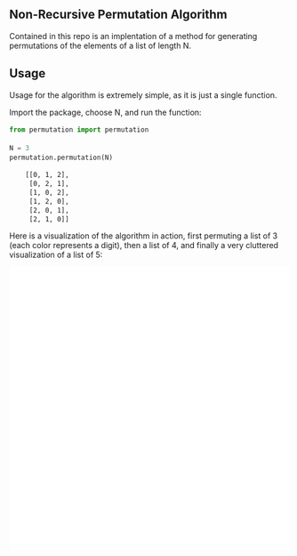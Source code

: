 
## Non-Recursive Permutation Algorithm

Contained in this repo is an implentation of a method for generating permutations of 
the elements of a list of length N. 

## Usage

Usage for the algorithm is extremely simple, as it is just a single function. 

Import the package, choose N, and run the function:

```python
from permutation import permutation

N = 3
permutation.permutation(N)
```

        [[0, 1, 2],
         [0, 2, 1],
         [1, 0, 2], 
         [1, 2, 0], 
         [2, 0, 1], 
         [2, 1, 0]]


Here is a visualization of the algorithm in action, first permuting a list of 3 (each color represents a digit), then a list of 4, and finally a very cluttered visualization of a list of 5:

<img src="https://github.com/joelcarlson/ipython-notebooks/blob/master/Permutation_Implementation/figs/perms_three.gif" />

<img src="https://github.com/joelcarlson/ipython-notebooks/blob/master/Permutation_Implementation/figs/perms_four.gif" />